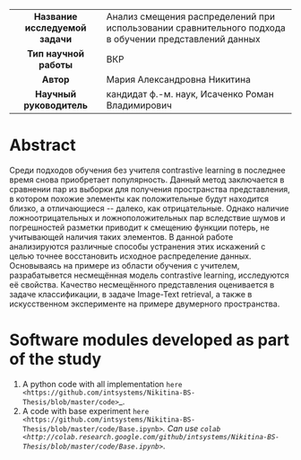 <table>
    <tr>
        <td align="center"> <b> Название исследуемой задачи </b> </td>
        <td> Анализ смещения распределений при использовании сравнительного подхода в обучении представлений данных </td>
    </tr>
    <tr>
        <td align="center"> <b> Тип научной работы </b> </td>
        <td> ВКР </td>
    </tr>
    <tr>
        <td align="center"> <b> Автор </b> </td>
        <td> Мария Александровна Никитина </td>
    </tr>
    <tr>
        <td align="center"> <b> Научный руководитель </b> </td>
        <td> кандидат ф.-м. наук, Исаченко Роман Владимирович </td>
    </tr>
</table>

Abstract
========

Среди подходов обучения без учителя contrastive learning в последнее время снова приобретает популярность. Данный метод заключается в сравнении пар из выборки для получения пространства представления, в котором похожие элементы как положительные будут находится близко, а отличающиеся -- далеко, как отрицательные. Однако наличие ложноотрицательных и ложноположительных пар вследствие шумов и погрешностей разметки приводит к смещению функции потерь, не учитывающей наличия таких элементов. В данной работе анализируются различные способы устранения этих искажений с целью точнее восстановить исходное распределение данных. Основываясь на примере из области обучения с учителем, разрабатывется несмещённая модель contrastive learning, исследуются её свойства. Качество несмещённого представления оценивается в задаче классификации, в задаче Image-Text retrieval, а также в искусственном эксперименте на примере двумерного пространства.

Software modules developed as part of the study
======================================================
1. A python code with all implementation `here <https://github.com/intsystems/Nikitina-BS-Thesis/blob/master/code>`_.
2. A code with base experiment `here <https://github.com/intsystems/Nikitina-BS-Thesis/blob/master/code/Base.ipynb>`_. Can use `colab <http://colab.research.google.com/github/intsystems/Nikitina-BS-Thesis/blob/master/code/Base.ipynb>`_.
